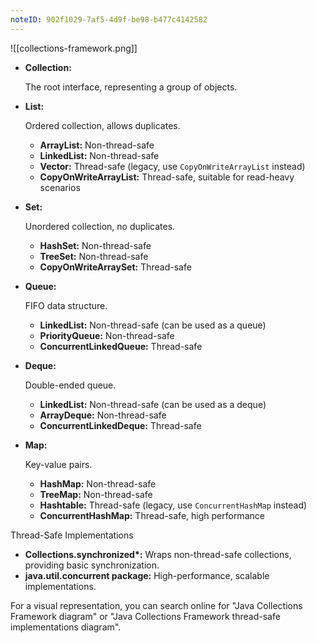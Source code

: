 ```yaml
---
noteID: 902f1029-7af5-4d9f-be98-b477c4142582
---
```

![[collections-framework.png]]


- **Collection:**
    
    The root interface, representing a group of objects.
    
- **List:**
    
    Ordered collection, allows duplicates.
    
    - **ArrayList:** Non-thread-safe
    - **LinkedList:** Non-thread-safe
    - **Vector:** Thread-safe (legacy, use `CopyOnWriteArrayList` instead)
    - **CopyOnWriteArrayList:** Thread-safe, suitable for read-heavy scenarios
    
- **Set:**
    
    Unordered collection, no duplicates.
    
    - **HashSet:** Non-thread-safe
    - **TreeSet:** Non-thread-safe
    - **CopyOnWriteArraySet:** Thread-safe
    
- **Queue:**
    
    FIFO data structure.
    
    - **LinkedList:** Non-thread-safe (can be used as a queue)
    - **PriorityQueue:** Non-thread-safe
    - **ConcurrentLinkedQueue:** Thread-safe
    
- **Deque:**
    
    Double-ended queue.
    
    - **LinkedList:** Non-thread-safe (can be used as a deque)
    - **ArrayDeque:** Non-thread-safe
    - **ConcurrentLinkedDeque:** Thread-safe
    
- **Map:**
    
    Key-value pairs.
    
    - **HashMap:** Non-thread-safe
    - **TreeMap:** Non-thread-safe
    - **Hashtable:** Thread-safe (legacy, use `ConcurrentHashMap` instead)
    - **ConcurrentHashMap:** Thread-safe, high performance
    

Thread-Safe Implementations

- **Collections.synchronized\*:** Wraps non-thread-safe collections, providing basic synchronization.
- **java.util.concurrent package:** High-performance, scalable implementations.

For a visual representation, you can search online for "Java Collections Framework diagram" or "Java Collections Framework thread-safe implementations diagram".

